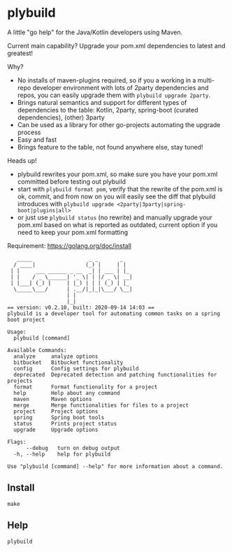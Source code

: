 # plybuild
A little "go help" for the Java/Kotlin developers using Maven.

Current main capability? 
Upgrade your pom.xml dependencies to latest and greatest! 

Why?
- No installs of maven-plugins required, so if you a working in a multi-repo developer environment with lots of 2party dependencies and repos, you can easily upgrade them with `plybuild upgrade 2party`. 
- Brings natural semantics and support for different types of dependencies to the table: Kotlin, 2party, spring-boot (curated dependencies), (other) 3party   
- Can be used as a library for other go-projects automating the upgrade process
- Easy and fast
- Brings feature to the table, not found anywhere else, stay tuned!

Heads up!
- plybuild rewrites your pom.xml, so make sure you have your pom.xml committed before testing out plybuild
- start with `plybuild format pom`, verify that the rewrite of the pom.xml is ok, commit, and from now on you will easily see the diff that plybuild introduces with ```plybuild upgrade <2party|3party|spring-boot|plugins|all>```
- or just use  `plybuild status` (no rewrite) and manually upgrade your pom.xml based on what is reported as outdated, current option if you need to keep your pom.xml formatting
  
Requirement: https://golang.org/doc/install

```shell script
   _____                  _ _       _
  / ____|                (_) |     | |
 | |     ___ ______ _ __  _| | ___ | |_
 | |    / _ \______| '_ \| | |/ _ \| __|
 | |___| (_) |     | |_) | | | (_) | |_
  \_____\___/      | .__/|_|_|\___/ \__|
                   | |
                   |_|
== version: v0.2.10, built: 2020-09-14 14:03 ==
plybuild is a developer tool for automating common tasks on a spring boot project

Usage:
  plybuild [command]

Available Commands:
  analyze     analyze options
  bitbucket   Bitbucket functionality
  config      Config settings for plybuild
  deprecated  Deprecated detection and patching functionalities for projects
  format      Format functionality for a project
  help        Help about any command
  maven       Maven options
  merge       Merge functionalities for files to a project
  project     Project options
  spring      Spring boot tools
  status      Prints project status
  upgrade     Upgrade options

Flags:
      --debug   turn on debug output
  -h, --help    help for plybuild

Use "plybuild [command] --help" for more information about a command.

```

## Install
```shell script
make
```

## Help
```shell script
plybuild
```

